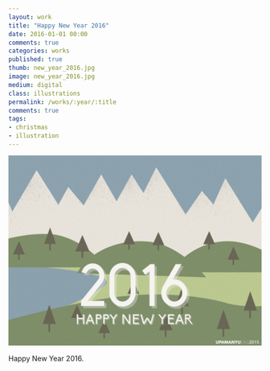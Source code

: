 ```yaml
---
layout: work
title: "Happy New Year 2016"
date: 2016-01-01 00:00
comments: true
categories: works
published: true
thumb: new_year_2016.jpg
image: new_year_2016.jpg
medium: digital
class: illustrations
permalink: /works/:year/:title
comments: true
tags:
- christmas
- illustration
---
```

<p>
  <div class="fotorama" data-keyboard="true" data-arrows="true" data-click="true" data-swipe="true" data-autoplay="false" data-loop="true">
      <img src="/images/works/new_year_2016.jpg" alt="New Year 2016">
  </div>
</p>

Happy New Year 2016.